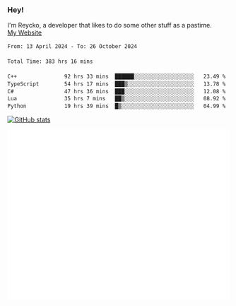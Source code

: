 ### Hey!
I'm Reycko, a developer that likes to do some other stuff as a pastime.  
[My Website](https://reycko.root.sx)

<!--START_SECTION:wakasection-->

```txt
From: 13 April 2024 - To: 26 October 2024

Total Time: 383 hrs 16 mins

C++               92 hrs 33 mins  ██████░░░░░░░░░░░░░░░░░░░   23.49 %
TypeScript        54 hrs 17 mins  ███▒░░░░░░░░░░░░░░░░░░░░░   13.78 %
C#                47 hrs 36 mins  ███░░░░░░░░░░░░░░░░░░░░░░   12.08 %
Lua               35 hrs 7 mins   ██▒░░░░░░░░░░░░░░░░░░░░░░   08.92 %
Python            19 hrs 39 mins  █▒░░░░░░░░░░░░░░░░░░░░░░░   04.99 %
```

<!--END_SECTION:wakasection-->

[![GitHub stats](https://github-readme-stats.vercel.app/api?username=Reycko&show_icons=true&theme=dark&hide_title=true&count_private=true)](https://github.com/anuraghazra/github-readme-stats)

![Metrics](/github-metrics.svg)
